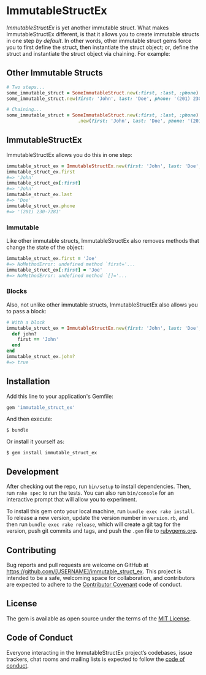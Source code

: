 # ImmutableStructEx

_ImmutableStructEx_ is yet another immutable struct. What makes ImmutableStructEx different, is that it allows you to create immutable structs in one step _by default_. In other words, other immutable struct gems force you to first define the struct, then instantiate the struct object; or, define the struct and instantiate the struct object via chaining. For example:

## Other Immutable Structs

```ruby
# Two steps...
some_immutable_struct = SomeImmutableStruct.new(:first, :last, :phone)
some_immutable_struct.new(first: 'John', last: 'Doe', phone: '(201) 230-7281')

# Chaining...
some_immutable_struct = SomeImmutableStruct.new(:first, :last, :phone)
                          .new(first: 'John', last: 'Doe', phone: '(201) 230-7281')
```

## ImmutableStructEx
ImmutableStructEx allows you do this in one step:

```ruby
immutable_struct_ex = ImmutableStructEx.new(first: 'John', last: 'Doe', phone: '(201) 230-7281')
immutable_struct_ex.first   
#=> 'John'
immutable_struct_ex[:first]
#=> 'John'
immutable_struct_ex.last    
#=> 'Doe'
immutable_struct_ex.phone   
#=> '(201) 230-7281'
```
### Immutable
Like other immutable structs, ImmutableStructEx also removes methods that change the state of the object:
```ruby
immutable_struct_ex.first = 'Joe'
#=> NoMethodError: undefined method `first='...
immutable_struct_ex[:first] = 'Joe'
#=> NoMethodError: undefined method `[]='...
```

### Blocks
Also, not unlike other immutable structs, ImmutableStructEx also allows you to pass a block:
```ruby
# With a block
immutable_struct_ex = ImmutableStructEx.new(first: 'John', last: 'Doe', phone: '(201) 230-7281') do
  def john?
    first == 'John'
  end
end
immutable_struct_ex.john?
#=> true
```

## Installation

Add this line to your application's Gemfile:

```ruby
gem 'immutable_struct_ex'
```

And then execute:

    $ bundle

Or install it yourself as:

    $ gem install immutable_struct_ex

## Development

After checking out the repo, run `bin/setup` to install dependencies. Then, run `rake spec` to run the tests. You can also run `bin/console` for an interactive prompt that will allow you to experiment.

To install this gem onto your local machine, run `bundle exec rake install`. To release a new version, update the version number in `version.rb`, and then run `bundle exec rake release`, which will create a git tag for the version, push git commits and tags, and push the `.gem` file to [rubygems.org](https://rubygems.org).

## Contributing

Bug reports and pull requests are welcome on GitHub at https://github.com/[USERNAME]/immutable_struct_ex. This project is intended to be a safe, welcoming space for collaboration, and contributors are expected to adhere to the [Contributor Covenant](http://contributor-covenant.org) code of conduct.

## License

The gem is available as open source under the terms of the [MIT License](https://opensource.org/licenses/MIT).

## Code of Conduct

Everyone interacting in the ImmutableStructEx project’s codebases, issue trackers, chat rooms and mailing lists is expected to follow the [code of conduct](https://github.com/[USERNAME]/immutable_struct_ex/blob/master/CODE_OF_CONDUCT.md).
